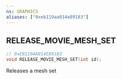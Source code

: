 ```yaml
---
ns: GRAPHICS
aliases: ["0xeb119aa014e89183"]
---
```

## RELEASE_MOVIE_MESH_SET

```c
// 0xEB119AA014E89183
void RELEASE_MOVIE_MESH_SET(int id);
```

Releases a mesh set

